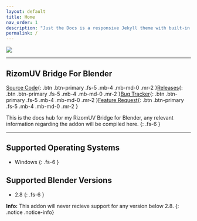```yaml
---
layout: default
title: Home
nav_order: 1
description: "Just the Docs is a responsive Jekyll theme with built-in search that is easily customizable and hosted on GitHub Pages."
permalink: /
---
```


![](https://www.rizom-lab.com/wordpress/wp-content/uploads/2017/04/rizom_lab_horiz_w.png)

---

## RizomUV Bridge For Blender

[Source Code](https://github.com/MattAshpole/BlenderRizomUVBridge){: .btn .btn-primary .fs-5 .mb-4 .mb-md-0 .mr-2 }[Releases](https://github.com/MattAshpole/BlenderRizomUVBridge/releases){: .btn .btn-primary .fs-5 .mb-4 .mb-md-0 .mr-2 }[Bug Tracker](https://github.com/MattAshpole/BlenderRizomUVBridge/issues){: .btn .btn-primary .fs-5 .mb-4 .mb-md-0 .mr-2 }[Feature Request](https://github.com/MattAshpole/BlenderRizomUVBridge/issues/new?assignees=&labels=&template=feature_request.md&title=){: .btn .btn-primary .fs-5 .mb-4 .mb-md-0 .mr-2 }

This is the docs hub for my RizomUV Bridge for Blender, any relevant information regarding the addon will be compiled here.
{: .fs-6 }

---

## Supported Operating Systems

- Windows
{: .fs-6 }

## Supported Blender Versions

- 2.8
{: .fs-6 }

**Info:** This addon will never recieve support for any version below 2.8.
{: .notice .notice-info}
